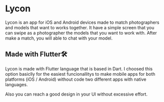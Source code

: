 # Lycon

Lycon is an app for iOS and Android devices made to match photographers and models that want to works together. It have a simple screen that you can swipe as a photographer the models that you want to work with. After make a match, you will able to chat with your model. 

## Made with Flutter🛠️

Lycon is made with Flutter language that is based in Dart. I choosed this option basiclly for the easiest funcionallitys to make mobile apps for both platforms (iOS / Android) without code two different apps with native languages.

Also you can reach a good design in your UI without excessive effort.
